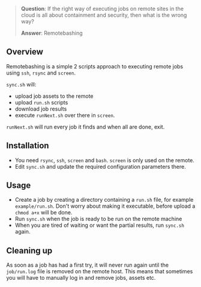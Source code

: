 
> **Question**: If the right way of executing jobs on remote sites in the cloud is all about containment and security, then what is the wrong way?
>
> **Answer**: Remotebashing

Overview
--------
Remotebashing is a simple 2 scripts approach to executing remote jobs using `ssh`, `rsync` and `screen`.

`sync.sh` will:
- upload job assets to the remote
- upload `run.sh` scripts
- download job results
- execute `runNext.sh` over there in `screen`.

`runNext.sh` will run every job it finds and when all are done, exit.

Installation
------------
- You need `rsync`, `ssh`, `screen` and `bash`. `screen` is only used on the remote.
- Edit `sync.sh` and update the required configuration parameters there.

Usage
-----
- Create a job by creating a directory containing a `run.sh` file, for example `example/run.sh`. Don't worry about making it executable, before upload a `chmod a+x` will be done.
- Run `sync.sh` when the job is ready to be run on the remote machine
- When you are tired of waiting or want the partial results, run `sync.sh` again.

Cleaning up
-----------
As soon as a job has had a first try, it will never run again until the `job/run.log` file is removed on the remote host. This means that sometimes you will have to manually log in and remove jobs, assets etc.

